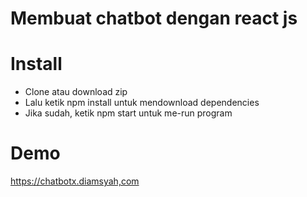 # Membuat chatbot dengan react js
# Install
  - Clone atau download zip
  - Lalu ketik npm install untuk mendownload dependencies
  - Jika sudah, ketik npm start untuk me-run program
# Demo
  https://chatbotx.diamsyah,com
  
